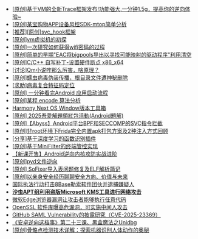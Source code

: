 + [[原创]基于VM的全新Trace框架发布!功能强大,一分钟1.5g，提高你的逆向体验~](https://bbs.kanxue.com/thread-285471.htm)
+ [[原创]某宝购物APP设备风控SDK-mtop简单分析](https://bbs.kanxue.com/thread-284241.htm)
+ [[推荐][原创]svc_hook框架](https://bbs.kanxue.com/thread-284713.htm)
+ [[原创]vm虚拟机的初探](https://bbs.kanxue.com/thread-284883.htm)
+ [[原创]一次研究如何获得wifi密码的过程](https://bbs.kanxue.com/thread-285383.htm)
+ [[原创]简单的早期"EAC将bigpools导出以寻找可能映射的驱动程序"利用清空](https://bbs.kanxue.com/thread-285355.htm)
+ [[原创]C/C++ 自写补丁-设置硬件断点 x86_x64](https://bbs.kanxue.com/thread-283839.htm)
+ [[讨论]Qm小说咋那么厉害，啥原理？](https://bbs.kanxue.com/thread-285522.htm)
+ [[原创]蠕虫病毒伪装传播，根目录文件遭神秘删除](https://bbs.kanxue.com/thread-282382.htm)
+ [[求助]病毒复合特征码定位](https://bbs.kanxue.com/thread-285518.htm)
+ [[原创] 一分钟看完Android 应用启动流程](https://bbs.kanxue.com/thread-284686.htm)
+ [[原创]某程 encode 算法分析](https://bbs.kanxue.com/thread-285493.htm)
+ [Harmony Next OS Window版本工具箱](https://bbs.kanxue.com/thread-284829.htm)
+ [[原创] 2025吾愛解題領紅包活動(Android題解)](https://bbs.kanxue.com/thread-285550.htm)
+ [[原创]【Abyss】Android平台BPF和SECCOMP的SVC指令拦截](https://bbs.kanxue.com/thread-285339.htm)
+ [[原创]非root环境下Frida完全内置apk打包方案及2种注入方式回顾](https://bbs.kanxue.com/thread-284482.htm)
+ [[分享]基于深度学习的函数识别插件](https://bbs.kanxue.com/thread-276719.htm)
+ [[原创]基于MiniFilter的终端管控实现](https://bbs.kanxue.com/thread-285447.htm)
+ [【新课开售】Android逆向内核攻防实战进阶](https://bbs.kanxue.com/thread-285551.htm)
+ [[原创]pyd文件逆向](https://bbs.kanxue.com/thread-285496.htm)
+ [[原创] SoFixer导入表问题修复及ELF解析简记](https://bbs.kanxue.com/thread-282221.htm)
+ [[原创]以亲身安全经历聊聊安全方向、价值与未来](https://bbs.kanxue.com/thread-285407.htm)
+ [国际执法行动打击8Base勒索软件团伙并逮捕嫌疑人](https://bbs.kanxue.com/thread-285558.htm)
+ [**沙虫APT组利用盗版Microsoft KMS工具进行网络攻击**](https://bbs.kanxue.com/thread-285556.htm)
+ [微软Edge浏览器漏洞让攻击者能够执行任意代码](https://bbs.kanxue.com/thread-285555.htm)
+ [OpenSSL 软件库曝高危漏洞，可实施中间人攻击](https://bbs.kanxue.com/thread-285554.htm)
+ [GitHub SAML Vulnerability的披露研究（CVE-2025-23369）](https://bbs.kanxue.com/thread-285553.htm)
+ [《安卓逆向这档事》第二十三课、黑盒魔法之Unidbg](https://bbs.kanxue.com/thread-285073.htm)
+ [[原创]骨骼点检测技术详解：探索机器识别人体动作的奥秘](https://bbs.kanxue.com/thread-285560.htm)
